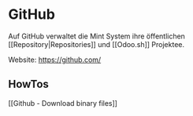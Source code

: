 # GitHub

Auf GitHub verwaltet die Mint System ihre öffentlichen [[Repository|Repositories]] und [[Odoo.sh]] Projektee.

Website: <https://github.com/>

## HowTos

[[Github - Download binary files]]